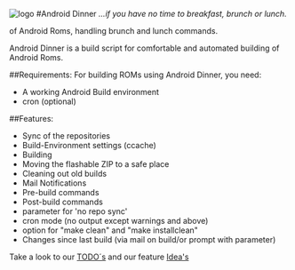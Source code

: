 ![logo](https://nrecom.net/templates/corporate_response/images/s5_logo.png)
#Android Dinner
*...if you have no time to breakfast, brunch or lunch.*

of Android Roms, handling brunch and lunch commands.

Android Dinner is a build script for comfortable and automated building
of Android Roms.

##Requirements:
For building ROMs using Android Dinner, you need:
- A working Android Build environment
- cron (optional)


##Features:
- Sync of the repositories
- Build-Environment settings (ccache)
- Building
- Moving the flashable ZIP to a safe place
- Cleaning out old builds
- Mail Notifications
- Pre-build commands
- Post-build commands
- parameter for 'no repo sync'
- cron mode (no output except warnings and above)
- option for "make clean" and "make installclean"
- Changes since last build (via mail on build/or prompt with parameter)

Take a look to our [TODO´s](/doc/TODO.md) and our feature [Idea's](/doc/IDEAS.md)
